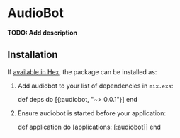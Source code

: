 # AudioBot

**TODO: Add description**

## Installation

If [available in Hex](https://hex.pm/docs/publish), the package can be installed as:

  1. Add audiobot to your list of dependencies in `mix.exs`:

        def deps do
          [{:audiobot, "~> 0.0.1"}]
        end

  2. Ensure audiobot is started before your application:

        def application do
          [applications: [:audiobot]]
        end
